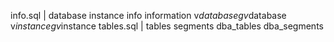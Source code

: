 info.sql | database instance info information v$database gv$database v$instance gv$instance
tables.sql | tables segments dba_tables dba_segments
